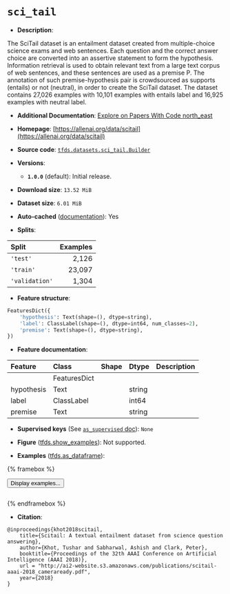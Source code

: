 <div itemscope itemtype="http://schema.org/Dataset">
  <div itemscope itemprop="includedInDataCatalog" itemtype="http://schema.org/DataCatalog">
    <meta itemprop="name" content="TensorFlow Datasets" />
  </div>
  <meta itemprop="name" content="sci_tail" />
  <meta itemprop="description" content="The SciTail dataset is an entailment dataset created from multiple-choice&#10;science exams and web sentences. Each question and the correct answer choice are&#10;converted into an assertive statement to form the hypothesis. Information&#10;retrieval is used to obtain relevant text from a large text corpus of web&#10;sentences, and these sentences are used as a premise P. The annotation of such&#10;premise-hypothesis pair is crowdsourced as supports (entails) or not (neutral),&#10;in order to create the SciTail dataset. The dataset contains 27,026 examples&#10;with 10,101 examples with entails label and 16,925 examples with neutral label.&#10;&#10;To use this dataset:&#10;&#10;```python&#10;import tensorflow_datasets as tfds&#10;&#10;ds = tfds.load(&#x27;sci_tail&#x27;, split=&#x27;train&#x27;)&#10;for ex in ds.take(4):&#10;  print(ex)&#10;```&#10;&#10;See [the guide](https://www.tensorflow.org/datasets/overview) for more&#10;informations on [tensorflow_datasets](https://www.tensorflow.org/datasets).&#10;&#10;" />
  <meta itemprop="url" content="https://www.tensorflow.org/datasets/catalog/sci_tail" />
  <meta itemprop="sameAs" content="https://allenai.org/data/scitail" />
  <meta itemprop="citation" content="@inproceedings{khot2018scitail,&#10;    title={Scitail: A textual entailment dataset from science question answering},&#10;    author={Khot, Tushar and Sabharwal, Ashish and Clark, Peter},&#10;    booktitle={Proceedings of the 32th AAAI Conference on Artificial Intelligence (AAAI 2018)},&#10;    url = &quot;http://ai2-website.s3.amazonaws.com/publications/scitail-aaai-2018_cameraready.pdf&quot;,&#10;    year={2018}&#10;}" />
</div>

# `sci_tail`


*   **Description**:

The SciTail dataset is an entailment dataset created from multiple-choice
science exams and web sentences. Each question and the correct answer choice are
converted into an assertive statement to form the hypothesis. Information
retrieval is used to obtain relevant text from a large text corpus of web
sentences, and these sentences are used as a premise P. The annotation of such
premise-hypothesis pair is crowdsourced as supports (entails) or not (neutral),
in order to create the SciTail dataset. The dataset contains 27,026 examples
with 10,101 examples with entails label and 16,925 examples with neutral label.

*   **Additional Documentation**:
    <a class="button button-with-icon" href="https://paperswithcode.com/dataset/scitail">
    Explore on Papers With Code
    <span class="material-icons icon-after" aria-hidden="true"> north_east
    </span> </a>

*   **Homepage**:
    [https://allenai.org/data/scitail](https://allenai.org/data/scitail)

*   **Source code**:
    [`tfds.datasets.sci_tail.Builder`](https://github.com/tensorflow/datasets/tree/master/tensorflow_datasets/datasets/sci_tail/sci_tail_dataset_builder.py)

*   **Versions**:

    *   **`1.0.0`** (default): Initial release.

*   **Download size**: `13.52 MiB`

*   **Dataset size**: `6.01 MiB`

*   **Auto-cached**
    ([documentation](https://www.tensorflow.org/datasets/performances#auto-caching)):
    Yes

*   **Splits**:

Split          | Examples
:------------- | -------:
`'test'`       | 2,126
`'train'`      | 23,097
`'validation'` | 1,304

*   **Feature structure**:

```python
FeaturesDict({
    'hypothesis': Text(shape=(), dtype=string),
    'label': ClassLabel(shape=(), dtype=int64, num_classes=2),
    'premise': Text(shape=(), dtype=string),
})
```

*   **Feature documentation**:

Feature    | Class        | Shape | Dtype  | Description
:--------- | :----------- | :---- | :----- | :----------
           | FeaturesDict |       |        |
hypothesis | Text         |       | string |
label      | ClassLabel   |       | int64  |
premise    | Text         |       | string |

*   **Supervised keys** (See
    [`as_supervised` doc](https://www.tensorflow.org/datasets/api_docs/python/tfds/load#args)):
    `None`

*   **Figure**
    ([tfds.show_examples](https://www.tensorflow.org/datasets/api_docs/python/tfds/visualization/show_examples)):
    Not supported.

*   **Examples**
    ([tfds.as_dataframe](https://www.tensorflow.org/datasets/api_docs/python/tfds/as_dataframe)):

<!-- mdformat off(HTML should not be auto-formatted) -->

{% framebox %}

<button id="displaydataframe">Display examples...</button>
<div id="dataframecontent" style="overflow-x:auto"></div>
<script>
const url = "https://storage.googleapis.com/tfds-data/visualization/dataframe/sci_tail-1.0.0.html";
const dataButton = document.getElementById('displaydataframe');
dataButton.addEventListener('click', async () => {
  // Disable the button after clicking (dataframe loaded only once).
  dataButton.disabled = true;

  const contentPane = document.getElementById('dataframecontent');
  try {
    const response = await fetch(url);
    // Error response codes don't throw an error, so force an error to show
    // the error message.
    if (!response.ok) throw Error(response.statusText);

    const data = await response.text();
    contentPane.innerHTML = data;
  } catch (e) {
    contentPane.innerHTML =
        'Error loading examples. If the error persist, please open '
        + 'a new issue.';
  }
});
</script>

{% endframebox %}

<!-- mdformat on -->

*   **Citation**:

```
@inproceedings{khot2018scitail,
    title={Scitail: A textual entailment dataset from science question answering},
    author={Khot, Tushar and Sabharwal, Ashish and Clark, Peter},
    booktitle={Proceedings of the 32th AAAI Conference on Artificial Intelligence (AAAI 2018)},
    url = "http://ai2-website.s3.amazonaws.com/publications/scitail-aaai-2018_cameraready.pdf",
    year={2018}
}
```

